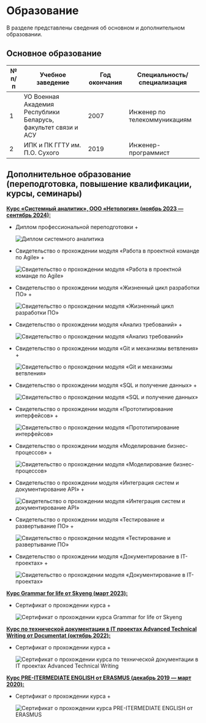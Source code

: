 # Образование

В разделе представлены сведения об основном и дополнительном образовании.

## Основное образование

|№ п/п|Учебное заведение|Год окончания|Специальность/специализация|
|-----|-----------------|-------------|---------------------------|
|1|УО Военная Академия Республики Беларусь, факультет связи и АСУ|2007|Инженер по телекоммуникациям|
|2|ИПК и ПК ГГТУ им. П.О. Сухого|2019|Инженер-программист|

## Дополнительное образование (переподготовка, повышение квалификации, курсы, семинары)

<u>**Курс «Системный аналитик», ООО «Нетология» (ноябрь 2023 — сентябрь 2024):**</u>

+ Диплом профессиональной переподготовки +

  ![Диплом системного аналитика](img/sa_diploma.jpg)

+ Свидетельство о прохождении модуля «Работа в проектной команде по Agile» +

  ![Свидетельство о прохождении модуля «Работа в проектной команде по Agile»](img/agile.png)

+ Свидетельство о прохождении модуля «Жизненный цикл разработки ПО» +

  ![Свидетельство о прохождении модуля «Жизненный цикл разработки ПО»](img/life_cicle.png)

+ Свидетельство о прохождении модуля «Анализ требований» +

  ![Свидетельство о прохождении модуля «Анализ требований»](img/req_analise.png)

+ Свидетельство о прохождении модуля «Git и механизмы ветвления» +

  ![Свидетельство о прохождении модуля «Git и механизмы ветвления»](img/git.png)

+ Свидетельство о прохождении модуля «SQL и получение данных» +

  ![Свидетельство о прохождении модуля «SQL и получение данных»](img/sql.png)

+ Свидетельство о прохождении модуля «Прототипирование интерфейсов» +

  ![Свидетельство о прохождении модуля «Прототипирование интерфейсов»](img/prototype.png)

+ Свидетельство о прохождении модуля «Моделирование бизнес-процессов» +

  ![Свидетельство о прохождении модуля «Моделирование бизнес-процессов»](img/bpmn.png)

+ Свидетельство о прохождении модуля «Интеграция систем и документирование API» +

  ![Свидетельство о прохождении модуля «Интеграция систем и документирование API»](img/api.png)

+ Свидетельство о прохождении модуля «Тестирование и развертывание ПО» +

  ![Свидетельство о прохождении модуля «Тестирование и развертывание ПО»](img/testing.png)

+ Свидетельство о прохождении модуля «Документирование в IT-проектах» +

  ![Свидетельство о прохождении модуля «Документирование в IT-проектах»](img/documenting.png)

<u>**Курс Grammar for life от Skyeng (март 2023):**</u>

+ Сертификат о прохождении курса +

  ![Сертификат о прохождении курса Grammar for life от Skyeng](img/grammar.png)

<u>**Курс по технической документации в IT проектах Advanced Technical Writing от Documentat (октябрь 2022):**</u>

+ Сертификат о прохождении курса +

  ![Сертификат о прохождении курса по технической документации в IT проектах Advanced Technical Writing](img/documentat.png)

<u>**Курс PRE-ITERMEDIATE ENGLISH от ERASMUS (декабрь 2019 — март 2020):**</u>

+ Сертификат о прохождении курса +

  ![Сертификат о прохождении курса PRE-ITERMEDIATE ENGLISH от ERASMUS](img/erasmus.png)
